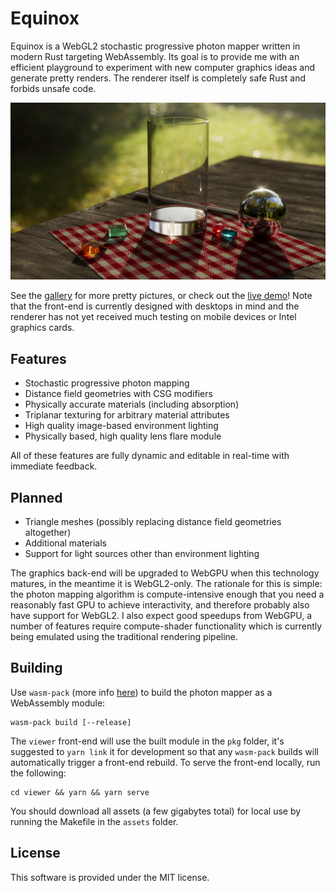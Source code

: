 # Equinox

Equinox is a WebGL2 stochastic progressive photon mapper written in modern Rust targeting WebAssembly. Its goal is to provide me with an efficient playground to experiment with new computer graphics ideas and generate pretty renders. The renderer itself is completely safe Rust and forbids unsafe code.

<p align="center">
<img src="./doc/featured.png?raw=true" alt="Featured Render"/>
</p>

See the [gallery](gallery/README.md) for more pretty pictures, or check out the [live demo](https://tomcrypto.github.io/equinox/)! Note that the front-end is currently designed with desktops in mind and the renderer has not yet received much testing on mobile devices or Intel graphics cards.

## Features

- Stochastic progressive photon mapping
- Distance field geometries with CSG modifiers
- Physically accurate materials (including absorption)
- Triplanar texturing for arbitrary material attributes
- High quality image-based environment lighting
- Physically based, high quality lens flare module

All of these features are fully dynamic and editable in real-time with immediate feedback.

## Planned

- Triangle meshes (possibly replacing distance field geometries altogether)
- Additional materials
- Support for light sources other than environment lighting

The graphics back-end will be upgraded to WebGPU when this technology matures, in the meantime it is WebGL2-only. The rationale for this is simple: the photon mapping algorithm is compute-intensive enough that you need a reasonably fast GPU to achieve interactivity, and therefore probably also have support for WebGL2. I also expect good speedups from WebGPU, a number of features require compute-shader functionality which is currently being emulated using the traditional rendering pipeline.

## Building

Use `wasm-pack` (more info [here](https://github.com/rustwasm/wasm-pack)) to build the photon mapper as a WebAssembly module:

    wasm-pack build [--release]

The `viewer` front-end will use the built module in the `pkg` folder, it's suggested to `yarn link` it for development so that any `wasm-pack` builds will automatically trigger a front-end rebuild. To serve the front-end locally, run the following:

    cd viewer && yarn && yarn serve

You should download all assets (a few gigabytes total) for local use by running the Makefile in the `assets` folder.

## License

This software is provided under the MIT license.
